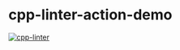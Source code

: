 # cpp-linter-action-demo

[![cpp-linter](https://github.com/shenxianpeng/cpp-linter-action-demo/actions/workflows/cpp-linter.yml/badge.svg)](https://github.com/shenxianpeng/cpp-linter-action-demo/actions/workflows/cpp-linter.yml)
